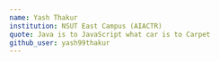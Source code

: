 ```yaml
---
name: Yash Thakur
institution: NSUT East Campus (AIACTR)
quote: Java is to JavaScript what car is to Carpet 
github_user: yash99thakur
---
```

